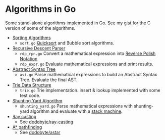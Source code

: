 # Algorithms in Go

Some stand-alone algorithms implemented in Go. See my [gist](https://gist.github.com/dodobyte) for the C version of some of the algorithms.

- [Sorting Algorithms](https://en.wikipedia.org/wiki/Sorting_algorithm)
  - `sort.go` [Quicksort](https://en.wikipedia.org/wiki/Quicksort) and Bubble sort algorithms.
- [Recursive Descent Parser](https://en.wikipedia.org/wiki/Recursive_descent_parser)
  - `rdp_rpn.go` Convert a mathematical expression into [Reverse Polish Notation](https://en.wikipedia.org/wiki/Reverse_Polish_notation).
  - `rdp_expr.go` Evaluate mathematical expressions and print results.
- [Abstract Syntax Tree](https://en.wikipedia.org/wiki/Abstract_syntax_tree)
  - `ast.go` Parse mathematical expressions to build an Abstract Syntax Tree. Evaluate the final AST.
- [Trie Data Structure](https://en.wikipedia.org/wiki/Trie)
  - `trie.go` Trie implementation. insert & lookup implemented with some test code.
- [Shunting Yard Algorithm](https://en.wikipedia.org/wiki/Shunting-yard_algorithm)
  - `shunting_yard.go` Parse mathematical expressions with shunting-yard algorithm and evaluate with a [stack machine](https://en.wikipedia.org/wiki/Stack_machine).
- [Ray casting](https://en.wikipedia.org/wiki/Ray_casting)
  - See [dodobyte/ray-casting](https://github.com/dodobyte/ray-casting)
- [A* pathfinding](https://en.wikipedia.org/wiki/A*_search_algorithm)
  - See [dodobyte/astar](https://github.com/dodobyte/astar)
